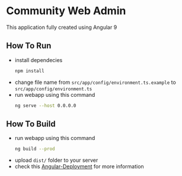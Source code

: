 # Community Web Admin
This application fully created using Angular 9

## How To Run
* install dependecies
    ``` sh
    npm install
    ```
* change file name from `src/app/config/environment.ts.example` to `src/app/config/environment.ts`
* run webapp using this command
    ``` sh
    ng serve --host 0.0.0.0
    ```

## How To Build
* run webapp using this command 
    ``` sh
    ng build --prod
    ```
* upload `dist/` folder to your server
* check this [Angular-Deployment](https://angular.io/guide/deployment) for more information